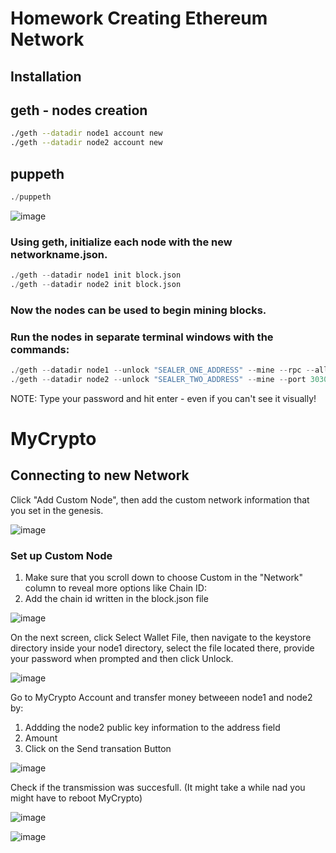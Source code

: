 # Homework Creating Ethereum Network


## Installation

## geth - nodes creation

```bash
./geth --datadir node1 account new
./geth --datadir node2 account new
```

## puppeth

```python
./puppeth
```
![image](https://user-images.githubusercontent.com/80563790/127590946-4d921bfb-db9c-43e1-a0a9-30094a2c2f72.png)

### Using geth, initialize each node with the new networkname.json.


```python
./geth --datadir node1 init block.json
./geth --datadir node2 init block.json
```




### Now the nodes can be used to begin mining blocks.

### Run the nodes in separate terminal windows with the commands:

```python
./geth --datadir node1 --unlock "SEALER_ONE_ADDRESS" --mine --rpc --allow-insecure-unlock
./geth --datadir node2 --unlock "SEALER_TWO_ADDRESS" --mine --port 30304 --bootnodes "enode://SEALER_ONE_ENODE_ADDRESS@127.0.0.1:30303" --ipcdisable --allow-insecure-unlock
```


NOTE: Type your password and hit enter - even if you can't see it visually!


# MyCrypto

## Connecting to new Network


Click "Add Custom Node", then add the custom network information that you set in the genesis.

![image](https://user-images.githubusercontent.com/80563790/127590808-b32b6ec8-df86-40f1-a966-daeddcbd5193.png)

### Set up Custom Node
1) Make sure that you scroll down to choose Custom in the "Network" column to reveal more options like Chain ID:
2) Add the chain id written in the block.json file

![image](https://user-images.githubusercontent.com/80563790/127591231-dfdbdf0b-53e6-4dbd-b4e2-7db1204107bc.png)

On the next screen, click Select Wallet File, then navigate to the keystore directory inside your node1 directory, select the file located there, provide your password when prompted and then click Unlock.

![image](https://user-images.githubusercontent.com/80563790/127591320-d05bf285-d5f8-4db0-8dc3-5d2c519894a6.png)


Go to MyCrypto Account and transfer money betweeen node1 and node2 by:
1) Addding the node2 public key information to the address field
2) Amount
3) Click on the Send transation Button

![image](https://user-images.githubusercontent.com/80563790/127591475-6758f1d8-08c5-4851-bc0d-1598016165b2.png)

Check if the transmission was succesfull. (It might take a while nad you might have to reboot MyCrypto)


![image](https://user-images.githubusercontent.com/80563790/127592356-07ab8023-cb29-4163-9fbb-16fe34bec67c.png)


![image](https://user-images.githubusercontent.com/80563790/127591060-ef0dae4a-7649-4e04-a01c-eb8eed101275.png)

